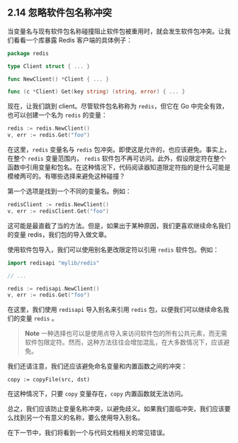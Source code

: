 ## 2.14 忽略软件包名称冲突

当变量名与现有软件包名称碰撞阻止软件包被重用时，就会发生软件包冲突。让我们看看一个库暴露 Redis 客户端的具体例子：

```go
package redis

type Client struct { ... }

func NewClient() *Client { ... }

func (c *Client) Get(key string) (string, error) { ... }
```

现在，让我们跳到 client。尽管软件包名称称为 `redis`，但它在 Go 中完全有效，也可以创建一个名为 `redis` 的变量：

```go
redis := redis.NewClient()
v, err := redis.Get("foo")
```

在这里，`redis` 变量名与 `redis` 包冲突。即使这是允许的，也应该避免。事实上，在整个 `redis` 变量范围内， `redis` 软件包不再可访问。此外，假设限定符在整个函数中引用变量和包名。在这种情况下，代码阅读器知道限定符指的是什么可能是模棱两可的。有哪些选择来避免这种碰撞？

第一个选项是找到一个不同的变量名。例如：

```go
redisClient := redis.NewClient()
v, err := redisClient.Get("foo")
```

这可能是最直截了当的方法。但是，如果出于某种原因，我们更喜欢继续命名我们的变量 redis，我们包的导入做文章。

使用软件包导入，我们可以使用别名更改限定符以引用 `redis` 软件包。例如：

```go
import redisapi "mylib/redis"

// ...

redis := redisapi.NewClient()
v, err := redis.Get("foo")
```

在这里，我们使用 `redisapi` 导入别名来引用 `redis` 包，以便我们可以继续命名我们的变量 `redis` 。

> **Note** 一种选择也可以是使用点导入来访问软件包的所有公共元素，而无需软件包限定符。然而，这种方法往往会增加混乱，在大多数情况下，应该避免。

我们还请注意，我们还应该避免命名变量和内置函数之间的冲突：

`copy := copyFile(src, dst)`

在这种情况下，只要 `copy` 变量存在，`copy` 内置函数就无法访问。

总之，我们应该防止变量名称冲突，以避免歧义。如果我们面临冲突，我们应该要么找到另一个有意义的名称，要么使用导入别名。

在下一节中，我们将看到一个与代码文档相关的常见错误。